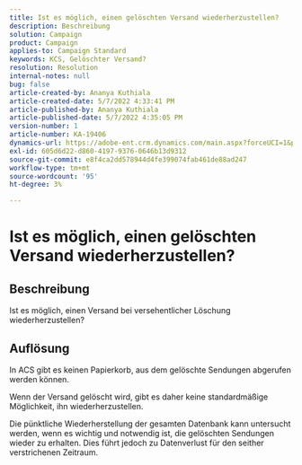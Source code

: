 ```yaml
---
title: Ist es möglich, einen gelöschten Versand wiederherzustellen?
description: Beschreibung
solution: Campaign
product: Campaign
applies-to: Campaign Standard
keywords: KCS, Gelöschter Versand?
resolution: Resolution
internal-notes: null
bug: false
article-created-by: Ananya Kuthiala
article-created-date: 5/7/2022 4:33:41 PM
article-published-by: Ananya Kuthiala
article-published-date: 5/7/2022 4:35:05 PM
version-number: 1
article-number: KA-19406
dynamics-url: https://adobe-ent.crm.dynamics.com/main.aspx?forceUCI=1&pagetype=entityrecord&etn=knowledgearticle&id=47b22373-23ce-ec11-a7b5-0022480a8e40
exl-id: 605d6d22-d860-4197-9376-0646b13d9312
source-git-commit: e8f4ca2dd578944d4fe399074fab461de88ad247
workflow-type: tm+mt
source-wordcount: '95'
ht-degree: 3%

---
```


# Ist es möglich, einen gelöschten Versand wiederherzustellen?

## Beschreibung




Ist es möglich, einen Versand bei versehentlicher Löschung wiederherzustellen?


## Auflösung


In ACS gibt es keinen Papierkorb, aus dem gelöschte Sendungen abgerufen werden können.

Wenn der Versand gelöscht wird, gibt es daher keine standardmäßige Möglichkeit, ihn wiederherzustellen.

Die pünktliche Wiederherstellung der gesamten Datenbank kann untersucht werden, wenn es wichtig und notwendig ist, die gelöschten Sendungen wieder zu erhalten. Dies führt jedoch zu Datenverlust für den seither verstrichenen Zeitraum.
